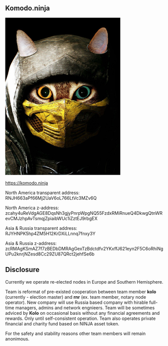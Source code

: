 ## Komodo.ninja

![Komodo Ninja](ninja.jpg)

https://komodo.ninja

North America transparent address:  RNJH663aPf66Mj2UaV6oL766LtVc3MZv6Q

North America z-address:  zcahy4uReVdgAGE8DqsNh3gjyPnrpWpgNQ55FzdxRMiRnueQ4DkwgQtnWRevCMJzhpAvTsmqjZpiaibWUc1iZztEJ9rbgEX

Asia & Russia transparent address: RJYHNPK5hp4ZM5H12KrDXiLLnnq7fnxy3Y

Asia & Russia z-address: zcRMAgKSmAZ7f7zBEDbDMRAgGexTzBdctdfv2YKxffJ621eyn2F5C6oRhiNgUPu2knrjNZesd8Cc29ZU87QRct2jehfSe6b

## Disclosure
Currently we operate re-elected nodes in Europe and Southern Hemisphere.

Team is reformat of pre-existed cooperation between team member **kolo** (currently - election master) and **rnr** (ex. team member, notary node operator). New company will use Russia based company with hirable full-time managers, admins and network engnieers. Team will be sometimes adviced by **Kolo** on occasional basis without any financial agreements and rewards. Only until self-consistent operation. Team also operates private financial and charity fund based on NINJA asset token.

For the safety and stability reasons other team members will remain anonimous.
